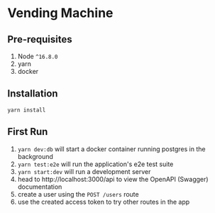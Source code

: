 Vending Machine
===============


Pre-requisites
--------------

1. Node `^16.8.0`
2. yarn
3. docker

Installation
------------

`yarn install`


First Run
---------

1. `yarn dev:db` will start a docker container running postgres in the background
2. `yarn test:e2e` will run the application's e2e test suite
3. `yarn start:dev` will run a development server
4. head to http://localhost:3000/api to view the OpenAPI (Swagger) documentation
5. create a user using the `POST /users` route
6. use the created access token to try other routes in the app 